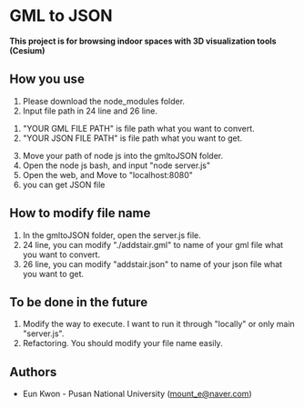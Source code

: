 # GML to JSON
  **This project is for browsing indoor spaces with 3D visualization tools (Cesium)**
  
## How you use
 1. Please download the node_modules folder.
 2. Input file path in 24 line and 26 line.
  1) "YOUR GML FILE PATH" is file path what you want to convert.
  2) "YOUR JSON FILE PATH" is file path what you want to get.
 3. Move your path of node js into the gmltoJSON folder.
 4. Open the node js bash, and input "node server.js"
 5. Open the web, and Move to "localhost:8080"
 6. you can get JSON file
 
## How to modify file name
 1. In the gmltoJSON folder, open the server.js file.
 2. 24 line, you can modify "./addstair.gml" to name of your gml file what you want to convert.
 3. 26 line, you can modify "addstair.json" to name of your json file what you want to get.
 
## To be done in the future
 1. Modify the way to execute. I want to run it through "locally" or only main "server.js".
 2. Refactoring. You should modify your file name easily.


## Authors
  * Eun Kwon - Pusan National University (mount_e@naver.com)